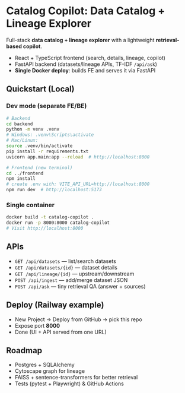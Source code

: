 # Catalog Copilot: Data Catalog + Lineage Explorer

Full-stack **data catalog + lineage explorer** with a lightweight **retrieval-based copilot**.
- React + TypeScript frontend (search, details, lineage, copilot)
- FastAPI backend (datasets/lineage APIs, TF-IDF `/api/ask`)
- **Single Docker deploy**: builds FE and serves it via FastAPI

## Quickstart (Local)

### Dev mode (separate FE/BE)
```bash
# Backend
cd backend
python -m venv .venv
# Windows: .venv\Scripts\activate
# Mac/Linux:
source .venv/bin/activate
pip install -r requirements.txt
uvicorn app.main:app --reload  # http://localhost:8000

# Frontend (new terminal)
cd ../frontend
npm install
# create .env with: VITE_API_URL=http://localhost:8000
npm run dev  # http://localhost:5173
```

### Single container
```bash
docker build -t catalog-copilot .
docker run -p 8000:8000 catalog-copilot
# Visit http://localhost:8000
```

## APIs
- `GET /api/datasets` — list/search datasets
- `GET /api/datasets/{id}` — dataset details
- `GET /api/lineage/{id}` — upstream/downstream
- `POST /api/ingest` — add/merge dataset JSON
- `POST /api/ask` — tiny retrieval QA (answer + sources)

## Deploy (Railway example)
- New Project → Deploy from GitHub → pick this repo
- Expose port **8000**
- Done (UI + API served from one URL)

## Roadmap
- Postgres + SQLAlchemy
- Cytoscape graph for lineage
- FAISS + sentence-transformers for better retrieval
- Tests (pytest + Playwright) & GitHub Actions
